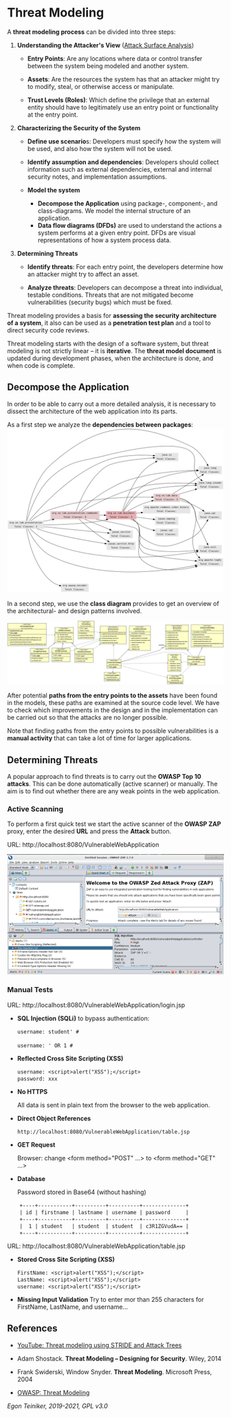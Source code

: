 # Threat Modeling

A **threat modeling process** can be divided into three steps:

1. **Understanding the Attacker's View** 
    ([Attack Surface Analysis](https://github.com/teiniker/teiniker-lectures-securedesign/blob/master/risk-analysis/VulnerableWebApplication/AttackSurfaceAnalysis.md))
    * **Entry Points**: Are any locations where data or control transfer between the system being modeled and another system.

    * **Assets**: Are the resources the system has that an attacker might try to modify, steal, or otherwise 
        access or manipulate.

    * **Trust Levels (Roles)**: Which define the privilege that an external entity should have to legitimately 
        use an entry point or functionality at the entry point.

2. **Characterizing the Security of the System**
    * **Define use scenario**s:
        Developers must specify how the system will be used, and also how the system will not be used.        

    * **Identify assumption and dependencies**:
        Developers should collect information such as external dependencies, external and internal security notes, and 
        implementation assumptions.

    * **Model the system**
        * **Decompose the Application** using package-, component-, and class-diagrams. We model the internal structure 
            of an application.
        * **Data flow diagrams (DFDs)** are used to understand the actions a system performs at a given entry point. 
            DFDs are visual representations of how a system process data. 

3. **Determining Threats**
    * **Identify threats**: For each entry point, the developers determine how an attacker might try to affect an asset.

    * **Analyze threats**: Developers can decompose a threat into individual, testable conditions.
        Threats that are not mitigated become vulnerabilities (security bugs) which must be fixed.
    
Threat modeling provides a basis for **assessing the security architecture of a system**, it also can be used as a 
**penetration test plan** and a tool to direct security code reviews.
       
Threat modeling starts with the design of a software system, but threat modeling is not strictly linear 
– it is **iterative**.
The **threat model document** is updated during development phases, when the architecture is done, and when code is complete.


## Decompose the Application

In order to be able to carry out a more detailed analysis, it is necessary to dissect the architecture of the web 
application into its parts. 

As a first step we analyze the **dependencies between packages**:
![Dependency Graph](figures/jdepend-report.png)

In a second step, we use the **class diagram** provides to get an overview of the architectural- and design patterns involved.

![ZAP Proxy](figures/ClassDiagram.png)

After potential **paths from the entry points to the assets** have been found in the models, 
these paths are examined at the source code level.
We have to check which improvements in the design and in the implementation can be carried 
out so that the attacks are no longer possible.

Note that finding paths from the entry points to possible vulnerabilities is 
a **manual activity** that can take a lot of time for larger applications.


## Determining Threats

A popular approach to find threats is to carry out the **OWASP Top 10 attacks**. 
This can be done automatically (active scanner) or manually. 
The aim is to find out whether there are any weak points in the web application.

### Active Scanning

To perform a first quick test we start the active scanner of the **OWASP ZAP** proxy, enter the 
desired **URL** and press the **Attack** button.

URL: http://localhost:8080/VulnerableWebApplication

![ZAP Proxy](figures/ZAP-Analysis.png)

### Manual Tests

URL: http://localhost:8080/VulnerableWebApplication/login.jsp

* **SQL Injection (SQLi)** to bypass authentication: 
    ```
    username: student' #

    username: ' OR 1 #
    ```

* **Reflected Cross Site Scripting (XSS)**
    ```
    username: <script>alert("XSS");</script>
    password: xxx
    ```

* **No HTTPS** 

    All data is sent in plain text from the browser to the web application.


* **Direct Object References**
    ```
    http://localhost:8080/VulnerableWebApplication/table.jsp
    ```
    

* **GET Request**

    Browser: change <form method="POST" ...> to <form method="GET" ...>


* **Database** 

    Password stored in Base64 (without hashing)
```
    +----+-----------+----------+----------+--------------+
    | id | firstname | lastname | username | password     |
    +----+-----------+----------+----------+--------------+
    |  1 | student   | student  | student  | c3R1ZGVudA== |
    +----+-----------+----------+----------+--------------+
```
    


URL: http://localhost:8080/VulnerableWebApplication/table.jsp

* **Stored Cross Site Scripting (XSS)**
    ```
    FirstName: <script>alert("XSS");</script>
    LastName: <script>alert("XSS");</script>
    username: <script>alert("XSS");</script>
    ```

* **Missing Input Validation**
    Try to enter mor than 255 characters for FirstName, LastName, and username...
 


## References
* [YouTube: Threat modeling using STRIDE and Attack Trees](https://youtu.be/oi_CfBe_umU)    
    
* Adam Shostack. **Threat Modeling – Designing for Security**. Wiley, 2014

* Frank Swiderski, Window Snyder. **Threat Modeling**. Microsoft Press, 2004

* [OWASP: Threat Modeling](https://owasp.org/www-community/Threat_Modeling)

*Egon Teiniker, 2019-2021, GPL v3.0*
